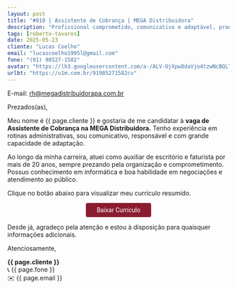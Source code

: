 ```yaml
---
layout: post
title: "#010 | Assistente de Cobrança | MEGA Distribuidora"
description: "Profissional comprometido, comunicativo e adaptável, pronto para agregar valor à equipe!"
tags: [roberto-tavares]
date: 2025-05-23
cliente: "Lucas Coelho"
email: "lucascoelho1995l@gmail.com"
fone: "(91) 98527-1582"
avatar: "https://lh3.googleusercontent.com/a-/ALV-UjXpw8daVjo4tzwNcBQLTYZhzQ7xDQGc4Fifteyjd5WwvB2LYF7vbQ=s240-p-k-no"
urlbt: "https://u1m.com.br/91985271582cv"
---
```

E-mail: rh@megadistribuidorapa.com.br

Prezados(as),

Meu nome é {{ page.cliente }} e gostaria de me candidatar à **vaga de Assistente de Cobrança na MEGA Distribuidora.**
Tenho experiência em rotinas administrativas, sou comunicativo, responsável e com grande capacidade de adaptação.

Ao longo da minha carreira, atuei como auxiliar de escritório e faturista por mais de 20 anos, sempre prezando pela organização e comprometimento. Possuo conhecimento em informática e boa habilidade em negociações e atendimento ao público.

Clique no botão abaixo para visualizar meu currículo resumido.


<center><a href="{{ page.urlbt }}" class="btn" style="display: inline-block;padding: 8px 25px;color: white;font-size: 14px;text-decoration: none;border-radius: 4px;text-align: center;cursor: pointer;display: inline-block;font-weight: 400;font-family: 'Roboto', Tahoma, Verdana, Segoe, sans-serif;background-color: #8a1c2f;">Baixar Currículo</a></center>

Desde já, agradeço pela atenção e estou à disposição para quaisquer informações adicionais.


Atenciosamente,

**{{ page.cliente }}**<br>
📞 {{ page.fone }}<br>
✉️ {{ page.email }}
